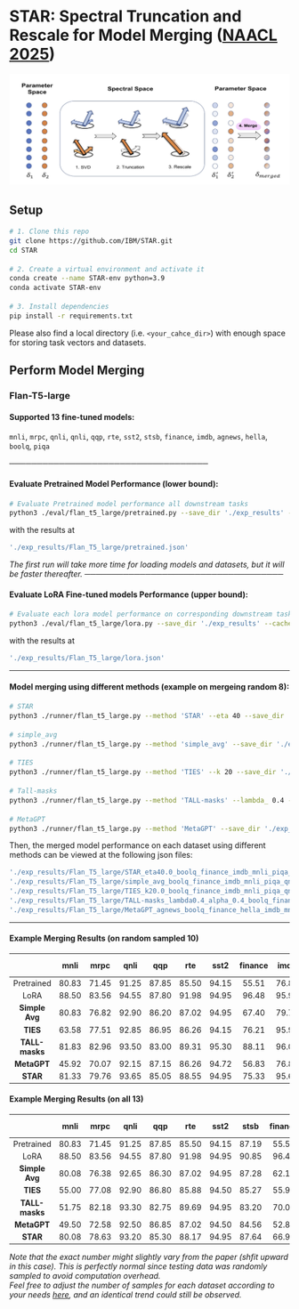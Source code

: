 # STAR: Spectral Truncation and Rescale for Model Merging ([NAACL 2025](https://2025.naacl.org/))

![Flow Diagram](./image/flow.jpg)

## Setup
```bash
# 1. Clone this repo
git clone https://github.com/IBM/STAR.git
cd STAR

# 2. Create a virtual environment and activate it
conda create --name STAR-env python=3.9
conda activate STAR-env

# 3. Install dependencies
pip install -r requirements.txt
```
Please also find a local directory (i.e. `<your_cahce_dir>`) with enough space for storing task vectors and datasets.


## Perform Model Merging
### Flan-T5-large
#### Supported 13 fine-tuned models:
`mnli`, `mrpc`, `qnli`, `qnli`, `qqp`, `rte`, `sst2`, `stsb`, `finance`, `imdb`, `agnews`, `hella`, `boolq`, `piqa`

────────────────────────────────────
#### Evaluate Pretrained Model Performance (lower bound):
```bash
# Evaluate Pretrained model performance all downstream tasks
python3 ./eval/flan_t5_large/pretrained.py --save_dir './exp_results' --cache_dir '<your_cahce_dir>' --tasks 'mnli' 'mrpc' 'qnli' 'qqp' 'rte' 'sst2' 'stsb' 'finance' 'imdb' 'agnews' 'hella' 'boolq' 'piqa'
```
with the results at 
```bash
'./exp_results/Flan_T5_large/pretrained.json'
```
*The first run will take more time for loading models and datasets, but it will be faster thereafter.*
────────────────────────────────────
#### Evaluate LoRA Fine-tuned models Performance (upper bound):
```bash
# Evaluate each lora model performance on corresponding downstream task
python3 ./eval/flan_t5_large/lora.py --save_dir './exp_results' --cache_dir '<your_cahce_dir>' --tasks 'mnli' 'mrpc' 'qnli' 'qqp' 'rte' 'sst2' 'stsb' 'finance' 'imdb' 'agnews' 'hella' 'boolq' 'piqa'
```
with the results at 
```bash
'./exp_results/Flan_T5_large/lora.json'
```

---
#### Model merging using different methods (example on mergeing random 8):
```bash
# STAR
python3 ./runner/flan_t5_large.py --method 'STAR' --eta 40 --save_dir './exp_results' --cache_dir '<your_cahce_dir>' --tasks 'mnli' 'qnli' 'qqp' 'stsb' 'finance' 'imdb' 'boolq' 'piqa'

# simple_avg
python3 ./runner/flan_t5_large.py --method 'simple_avg' --save_dir './exp_results' --cache_dir '<your_cahce_dir>' --tasks 'mnli' 'qnli' 'qqp' 'stsb' 'finance' 'imdb' 'boolq' 'piqa'

# TIES
python3 ./runner/flan_t5_large.py --method 'TIES' --k 20 --save_dir './exp_results' --cache_dir '<your_cahce_dir>' --tasks 'mnli' 'qnli' 'qqp' 'stsb' 'finance' 'imdb' 'boolq' 'piqa'

# Tall-masks
python3 ./runner/flan_t5_large.py --method 'TALL-masks' --lambda_ 0.4 --alpha 0.3 --save_dir './exp_results' --cache_dir '<your_cahce_dir>' --tasks 'mnli' 'qnli' 'qqp' 'stsb' 'finance' 'imdb' 'boolq' 'piqa'

# MetaGPT
python3 ./runner/flan_t5_large.py --method 'MetaGPT' --save_dir './exp_results' --cache_dir '<your_cahce_dir>' --tasks 'mnli' 'qnli' 'qqp' 'stsb' 'finance' 'imdb' 'boolq' 'piqa'
```
Then, the merged model performance on each dataset using different methods can be viewed at the following json files:
```bash
'./exp_results/Flan_T5_large/STAR_eta40.0_boolq_finance_imdb_mnli_piqa_qnli_qqp_stsb.json'
'./exp_results/Flan_T5_large/simple_avg_boolq_finance_imdb_mnli_piqa_qnli_qqp_stsb.json'
'./exp_results/Flan_T5_large/TIES_k20.0_boolq_finance_imdb_mnli_piqa_qnli_qqp_stsb.json'
'./exp_results/Flan_T5_large/TALL-masks_lambda0.4_alpha_0.4_boolq_finance_imdb_mnli_piqa_qnli_qqp_stsb.json'
'./exp_results/Flan_T5_large/MetaGPT_agnews_boolq_finance_hella_imdb_mnli_mrpc_piqa_qnli_qqp_rte_sst2_stsb.json'
```
---
#### Example Merging Results (on random sampled 10)
|                | mnli  | mrpc  | qnli  | qqp   | rte   | sst2  | finance | imdb  | hella | boolq | Normalized Avg  |
|:--------------:|:-----:|:-----:|:-----:|:-----:|:-------:|:-----:|:------:|:-----:|:-----:|:-----:|:--------------:|
| Pretrained      | 80.83 | 71.45 | 91.25 | 87.85 | 85.50 | 94.15 | 55.51   | 76.80 | 74.38 | 82.50 | 89.62   |
| LoRA      | 88.50 | 83.56 | 94.55 | 87.80 | 91.98 | 94.95 | 96.48   | 95.95 | 76.88 | 85.62 | 100.00  |
| **Simple Avg**| 80.83 | 76.82 | 92.90 | 86.20 | 87.02 | 94.95 | 67.40   |  79.70 | 76.25 | 83.75|92.42 |
| **TIES**    | 63.58 | 77.51 | 92.85 | 86.95 | 86.26 | 94.15 | 76.21   | 95.90 | 76.88 | 82.50 | 93.00   |
| **TALL-masks**| 81.83 | 82.96 | 93.50 | 83.00 | 89.31 | 95.30 | 88.11  | 96.00 | 75.00| 82.50 | 96.79   |
| **MetaGPT**   |   45.92 | 70.07 | 92.15 | 87.15 | 86.26 | 94.72 | 56.83   |  76.85 | 75.62 | 73.75|  84.95   |
| **STAR**      |  81.33 | 79.76 | 93.65 | 85.05 | 88.55| 94.95 | 75.33  | 95.60 |  75.62|82.50| 95.20   |


#### Example Merging Results (on all 13)
|                | mnli  | mrpc  | qnli  | qqp   | rte   | sst2  | stsb  | finance | imdb  | agnews | hella | boolq | piqa  | Normalized Avg  |
|:--------------:|:-----:|:-----:|:-----:|:-----:|:-----:|:-----:|:-----:|:-------:|:-----:|:------:|:-----:|:-----:|:-----:|:--------------:|
| Pretrained | 80.83 | 71.45 | 91.25 | 87.85 | 85.50 | 94.15 | 87.19 | 55.51   | 76.80 | 88.00  | 74.38 | 82.50  | 77.47 | 91.26   |
| LoRA       | 88.50 | 83.56 | 94.55 | 87.80 | 91.98 | 94.95 | 90.85 | 96.48   | 95.95 | 91.00  | 76.88 | 85.62  | 79.45 | 100.00   |
| **Simple Avg** | 80.08 | 76.38 | 92.65 | 86.30 | 87.02 | 94.95 | 87.28 | 62.11   | 77.05 | 89.50  | 76.25 | 83.75  | 77.75 | <u>92.83</u>   |
| **TIES**       | 55.00 | 77.08 | 92.90 | 86.80 | 85.88 | 94.50 | 85.27 | 55.95   | 95.85 | 91.00  | 78.12 | 80.00  | 77.09 | 91.40   |
| **TALL-masks** | 51.75 | 82.18 | 93.30 | 82.75 | 89.69 | 94.95 | 83.20 | 70.04   | 96.00 | 91.00  | 71.25 | 67.50  | 76.10 | 90.68   |
| **MetaGPT**    | 49.50 | 72.58 | 92.50 | 86.85 | 87.02 | 94.50 | 84.56 | 52.86   | 76.95 | 91.00  | 75.62 | 78.75  | 76.87 | 88.37   |
| **STAR**       | 80.08 | 78.63 | 93.20 | 85.30 | 88.17 | 94.95 | 87.64 | 66.96   | 88.30 | 91.00  | 76.88 | 83.13  | 77.86 | **94.55** |

*Note that the exact number might slightly vary from the paper (shfit upward in this case). This is perfectly normal since testing data was randomly sampled to avoid computation overhead.*  
*Feel free to adjust the number of samples for each dataset according to your needs [here](https://github.com/IBM/STAR/blob/cb1be15ce9c4428f8adeb6f605348436fa481a84/evaluator/flan_t5_large_evaluator.py#L35), and an identical trend could still be observed.*





